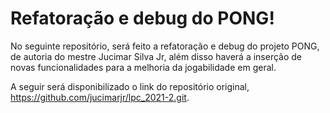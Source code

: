 # Refatoração e debug do PONG!
No seguinte repositório, será feito a refatoração e debug do projeto PONG, de autoria do mestre Jucimar Silva Jr, 
além disso haverá a inserção de novas funcionalidades para a melhoria da jogabilidade em geral.

A seguir será disponibilizado o link do repositório original, https://github.com/jucimarjr/lpc_2021-2.git.
